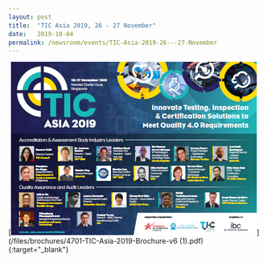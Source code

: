 ```yaml
---
layout: post
title:  "TIC Asia 2019, 26 - 27 November"
date:   2019-10-04
permalink: /newsroom/events/TIC-Asia-2019-26---27-November
---
```


[![TIC-Asia-2019-brochure-cover](/images/brochures/TIC-Asia-2019.png)](/files/brochures/4701-TIC-Asia-2019-Brochure-v6 (1).pdf){:target="_blank"}



